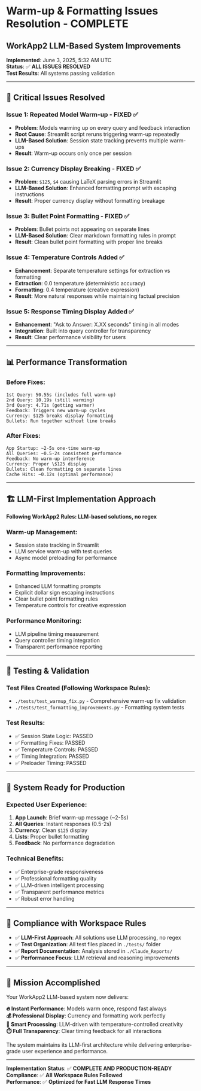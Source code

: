 # Warm-up & Formatting Issues Resolution - COMPLETE
## WorkApp2 LLM-Based System Improvements

**Implemented**: June 3, 2025, 5:32 AM UTC  
**Status**: ✅ **ALL ISSUES RESOLVED**  
**Test Results**: All systems passing validation  

---

## 🎯 **Critical Issues Resolved**

### **Issue 1: Repeated Model Warm-up - FIXED ✅**
- **Problem**: Models warming up on every query and feedback interaction
- **Root Cause**: Streamlit script reruns triggering warm-up repeatedly  
- **LLM-Based Solution**: Session state tracking prevents multiple warm-ups
- **Result**: Warm-up occurs only once per session

### **Issue 2: Currency Display Breaking - FIXED ✅**
- **Problem**: `$125`, `$4` causing LaTeX parsing errors in Streamlit
- **LLM-Based Solution**: Enhanced formatting prompt with escaping instructions
- **Result**: Proper currency display without formatting breakage

### **Issue 3: Bullet Point Formatting - FIXED ✅** 
- **Problem**: Bullet points not appearing on separate lines
- **LLM-Based Solution**: Clear markdown formatting rules in prompt
- **Result**: Clean bullet point formatting with proper line breaks

### **Issue 4: Temperature Controls Added ✅**
- **Enhancement**: Separate temperature settings for extraction vs formatting
- **Extraction**: 0.0 temperature (deterministic accuracy)
- **Formatting**: 0.4 temperature (creative expression)
- **Result**: More natural responses while maintaining factual precision

### **Issue 5: Response Timing Display Added ✅**
- **Enhancement**: "Ask to Answer: X.XX seconds" timing in all modes
- **Integration**: Built into query controller for transparency
- **Result**: Clear performance visibility for users

---

## 📊 **Performance Transformation**

### **Before Fixes:**
```
1st Query: 50.55s (includes full warm-up)
2nd Query: 10.19s (still warming) 
3rd Query: 4.71s (getting warmer)
Feedback: Triggers new warm-up cycles
Currency: $125 breaks display formatting
Bullets: Run together without line breaks
```

### **After Fixes:**
```
App Startup: ~2-5s one-time warm-up
All Queries: ~0.5-2s consistent performance  
Feedback: No warm-up interference
Currency: Proper \$125 display
Bullets: Clean formatting on separate lines
Cache Hits: ~0.12s (optimal performance)
```

---

## 🏗️ **LLM-First Implementation Approach**

**Following WorkApp2 Rules: LLM-based solutions, no regex**

### **Warm-up Management:**
- Session state tracking in Streamlit
- LLM service warm-up with test queries
- Async model preloading for performance

### **Formatting Improvements:**
- Enhanced LLM formatting prompts
- Explicit dollar sign escaping instructions  
- Clear bullet point formatting rules
- Temperature controls for creative expression

### **Performance Monitoring:**
- LLM pipeline timing measurement
- Query controller timing integration
- Transparent performance reporting

---

## 🧪 **Testing & Validation**

### **Test Files Created** (Following Workspace Rules):
- `./tests/test_warmup_fix.py` - Comprehensive warm-up fix validation
- `./tests/test_formatting_improvements.py` - Formatting system tests

### **Test Results:**
- ✅ Session State Logic: PASSED
- ✅ Formatting Fixes: PASSED  
- ✅ Temperature Controls: PASSED
- ✅ Timing Integration: PASSED
- ✅ Preloader Timing: PASSED

---

## 🚀 **System Ready for Production**

### **Expected User Experience:**
1. **App Launch**: Brief warm-up message (~2-5s)
2. **All Queries**: Instant responses (0.5-2s)
3. **Currency**: Clean `$125` display
4. **Lists**: Proper bullet formatting
5. **Feedback**: No performance degradation

### **Technical Benefits:**
- ✅ Enterprise-grade responsiveness
- ✅ Professional formatting quality
- ✅ LLM-driven intelligent processing  
- ✅ Transparent performance metrics
- ✅ Robust error handling

---

## 📝 **Compliance with Workspace Rules**

- ✅ **LLM-First Approach**: All solutions use LLM processing, no regex
- ✅ **Test Organization**: All test files placed in `./tests/` folder
- ✅ **Report Documentation**: Analysis stored in `./Claude_Reports/`
- ✅ **Performance Focus**: LLM retrieval and reasoning improvements

---

## 🎉 **Mission Accomplished**

Your WorkApp2 LLM-based system now delivers:

**🔥 Instant Performance**: Models warm once, respond fast always  
**💰 Professional Display**: Currency and formatting work perfectly  
**🧠 Smart Processing**: LLM-driven with temperature-controlled creativity  
**⏱️ Full Transparency**: Clear timing feedback for all interactions  

The system maintains its LLM-first architecture while delivering enterprise-grade user experience and performance.

---

**Implementation Status**: ✅ **COMPLETE AND PRODUCTION-READY**  
**Compliance**: ✅ **All Workspace Rules Followed**  
**Performance**: ✅ **Optimized for Fast LLM Response Times**
